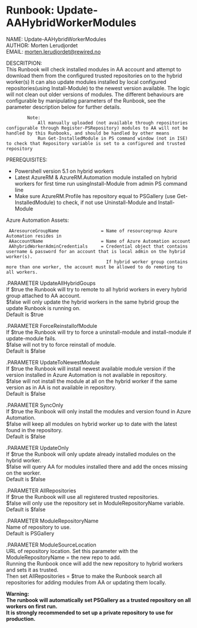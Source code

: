 # Runbook: Update-AAHybridWorkerModules  

NAME:       Update-AAHybridWorkerModules  
AUTHOR:     Morten Lerudjordet  
EMAIL:      morten.lerudjordet@rewired.no  

DESCRITPION:  
This Runbook will check installed modules in AA account and attempt to download them from the configured trusted repositories on to the hybrid worker(s)
            It can also update modules installed by local configured repositories(using Install-Module) to the newest version available.
            The logic will not clean out older versions of modules.
            The different behaviours are configurable by manipulating parameters of the Runbook, see the parameter description below for further details.

            Note:
                All manually uploaded (not available through repositories configurable through Register-PSRepository) modules to AA will not be handled by this Runbooks, and should be handled by other means
                Run Get-InstalledModule in PS command window (not in ISE) to check that Repository variable is set to a configured and trusted repository

PREREQUISITES:  

* Powershell version 5.1 on hybrid workers
* Latest AzureRM & AzureRM.Automation module installed on hybrid workers for first time run usingInstall-Module from admin PS command line
* Make sure AzureRM.Profile has repository equal to PSGallery (use Get-InstalledModule) to check, if not use Uninstall-Module and Install-Module

Azure Automation Assets:  

     AAresourceGroupName                = Name of resourcegroup Azure Automation resides in
     AAaccountName                      = Name of Azure Automation account
     AAhybridWorkerAdminCredentials     = Credential object that contains username & password for an account that is local admin on the hybrid worker(s).
                                          If hybrid worker group contains more than one worker, the account must be allowed to do remoting to all workers.

.PARAMETER UpdateAllHybridGoups  
            If $true the Runbook will try to remote to all hybrid workers in every hybrid group attached to AA account.  
            $false will only update the hybrid workers in the same hybrid group the update Runbook is running on.  
            Default is $true

.PARAMETER ForceReinstallofModule  
            If $true the Runbook will try to force a uninstall-module and install-module if update-module fails.  
            $false will not try to force reinstall of module.  
            Default is $false

.PARAMETER UpdateToNewestModule  
            If $true the Runbook will install newest available module version if the version installed in Azure Automation is not available in repository.  
            $false will not install the module at all on the hybrid worker if the same version as in AA is not available in repository.  
            Default is $false

.PARAMETER SyncOnly  
            If $true the Runbook will only install the modules and version found in Azure Automation.  
            $false will keep all modules on hybrid worker up to date with the latest found in the repository.  
            Default is $false

.PARAMETER UpdateOnly  
            If $true the Runbook will only update already installed modules on the hybrid worker.  
            $false will query AA for modules installed there and add the onces missing on the worker.  
            Default is $false

.PARAMETER AllRepositories  
            If $true the Runbook will use all registered trusted repositories.  
            $false will only use the repository set in ModuleRepositoryName variable.  
            Default is $false

.PARAMETER ModuleRepositoryName  
            Name of repository to use.  
            Default is PSGallery

.PARAMETER ModuleSourceLocation  
            URL of repository location. Set this parameter with the ModuleRepositoryName = the new repo to add.  
            Running the Runbook once will add the new repository to hybrid workers and sets it as trusted.  
            Then set AllRepositories = $true to make the Runbook search all repositories for adding modules from AA or updating them locally.

**Warning:  
    The runbook will automatically set PSGallery as a trusted repository on all workers on first run.  
    It is strongly recommended to set up a private repository to use for production.**